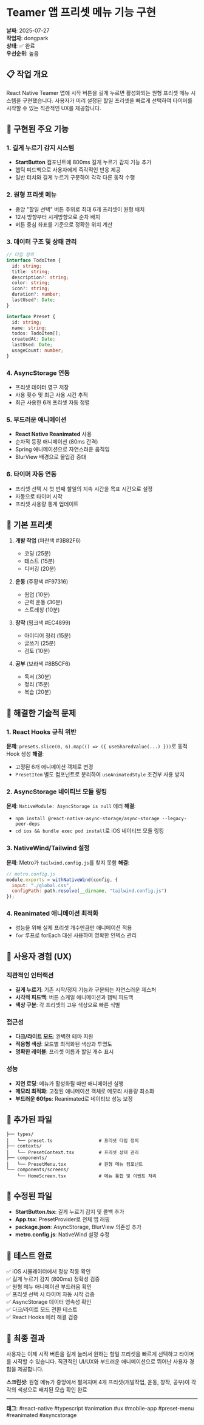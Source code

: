 # Teamer 앱 프리셋 메뉴 기능 구현

**날짜**: 2025-07-27  
**작업자**: dongpark  
**상태**: ✅ 완료  
**우선순위**: 높음

## 📋 작업 개요

React Native Teamer 앱에 시작 버튼을 길게 누르면 활성화되는 원형 프리셋 메뉴 시스템을 구현했습니다. 사용자가 미리 설정된 할일 프리셋을 빠르게 선택하여 타이머를 시작할 수 있는 직관적인 UX를 제공합니다.

## 🎯 구현된 주요 기능

### 1. 길게 누르기 감지 시스템
- **StartButton** 컴포넌트에 800ms 길게 누르기 감지 기능 추가
- 햅틱 피드백으로 사용자에게 즉각적인 반응 제공
- 일반 터치와 길게 누르기 구분하여 각각 다른 동작 수행

### 2. 원형 프리셋 메뉴
- 중앙 "할일 선택" 버튼 주위로 최대 6개 프리셋이 원형 배치
- 12시 방향부터 시계방향으로 순차 배치
- 버튼 중심 좌표를 기준으로 정확한 위치 계산

### 3. 데이터 구조 및 상태 관리
```typescript
// 타입 정의
interface TodoItem {
  id: string;
  title: string;
  description?: string;
  color: string;
  icon?: string;
  duration?: number;
  lastUsed?: Date;
}

interface Preset {
  id: string;
  name: string;
  todos: TodoItem[];
  createdAt: Date;
  lastUsed: Date;
  usageCount: number;
}
```

### 4. AsyncStorage 연동
- 프리셋 데이터 영구 저장
- 사용 횟수 및 최근 사용 시간 추적
- 최근 사용한 6개 프리셋 자동 정렬

### 5. 부드러운 애니메이션
- **React Native Reanimated** 사용
- 순차적 등장 애니메이션 (80ms 간격)
- Spring 애니메이션으로 자연스러운 움직임
- BlurView 배경으로 몰입감 증대

### 6. 타이머 자동 연동
- 프리셋 선택 시 첫 번째 할일의 지속 시간을 목표 시간으로 설정
- 자동으로 타이머 시작
- 프리셋 사용량 통계 업데이트

## 🎨 기본 프리셋

1. **개발 작업** (파란색 #3B82F6)
   - 코딩 (25분)
   - 테스트 (15분)
   - 디버깅 (20분)

2. **운동** (주황색 #F97316)
   - 웜업 (10분)
   - 근력 운동 (30분)
   - 스트레칭 (10분)

3. **창작** (핑크색 #EC4899)
   - 아이디어 정리 (15분)
   - 글쓰기 (25분)
   - 검토 (10분)

4. **공부** (보라색 #8B5CF6)
   - 독서 (30분)
   - 정리 (15분)
   - 복습 (20분)

## 🔧 해결한 기술적 문제

### 1. React Hooks 규칙 위반
**문제**: `presets.slice(0, 6).map(() => ({ useSharedValue(...) }))`로 동적 Hook 생성
**해결**: 
- 고정된 6개 애니메이션 객체로 변경
- `PresetItem` 별도 컴포넌트로 분리하여 `useAnimatedStyle` 조건부 사용 방지

### 2. AsyncStorage 네이티브 모듈 링킹
**문제**: `NativeModule: AsyncStorage is null` 에러
**해결**:
- `npm install @react-native-async-storage/async-storage --legacy-peer-deps`
- `cd ios && bundle exec pod install`로 iOS 네이티브 모듈 링킹

### 3. NativeWind/Tailwind 설정
**문제**: Metro가 `tailwind.config.js`를 찾지 못함
**해결**:
```javascript
// metro.config.js
module.exports = withNativeWind(config, { 
  input: "./global.css",
  configPath: path.resolve(__dirname, "tailwind.config.js")
});
```

### 4. Reanimated 애니메이션 최적화
- 성능을 위해 실제 프리셋 개수만큼만 애니메이션 적용
- `for` 루프로 forEach 대신 사용하여 명확한 인덱스 관리

## 🎨 사용자 경험 (UX)

### 직관적인 인터랙션
- **길게 누르기**: 기존 시작/정지 기능과 구분되는 자연스러운 제스처
- **시각적 피드백**: 버튼 스케일 애니메이션과 햅틱 피드백
- **색상 구분**: 각 프리셋의 고유 색상으로 빠른 식별

### 접근성
- **다크/라이트 모드**: 완벽한 테마 지원
- **적응형 색상**: 모드별 최적화된 색상과 투명도
- **명확한 레이블**: 프리셋 이름과 할일 개수 표시

### 성능
- **지연 로딩**: 메뉴가 활성화될 때만 애니메이션 실행
- **메모리 최적화**: 고정된 애니메이션 객체로 메모리 사용량 최소화
- **부드러운 60fps**: Reanimated로 네이티브 성능 보장

## 📁 추가된 파일

```
├── types/
│   └── preset.ts                 # 프리셋 타입 정의
├── contexts/
│   └── PresetContext.tsx         # 프리셋 상태 관리
├── components/
│   └── PresetMenu.tsx            # 원형 메뉴 컴포넌트
└── components/screens/
    └── HomeScreen.tsx            # 메뉴 통합 및 이벤트 처리
```

## 🔄 수정된 파일

- **StartButton.tsx**: 길게 누르기 감지 및 콜백 추가
- **App.tsx**: PresetProvider로 전체 앱 래핑
- **package.json**: AsyncStorage, BlurView 의존성 추가
- **metro.config.js**: NativeWind 설정 수정

## 🧪 테스트 완료

✅ iOS 시뮬레이터에서 정상 작동 확인  
✅ 길게 누르기 감지 (800ms) 정확성 검증  
✅ 원형 메뉴 애니메이션 부드러움 확인  
✅ 프리셋 선택 시 타이머 자동 시작 검증  
✅ AsyncStorage 데이터 영속성 확인  
✅ 다크/라이트 모드 전환 테스트  
✅ React Hooks 에러 해결 검증  

## 🎉 최종 결과

사용자는 이제 시작 버튼을 길게 눌러서 원하는 할일 프리셋을 빠르게 선택하고 타이머를 시작할 수 있습니다. 직관적인 UI/UX와 부드러운 애니메이션으로 뛰어난 사용자 경험을 제공합니다.

**스크린샷**: 원형 메뉴가 중앙에서 펼쳐지며 4개 프리셋(개발작업, 운동, 창작, 공부)이 각각의 색상으로 배치된 모습 확인 완료

---

**태그**: #react-native #typescript #animation #ux #mobile-app #preset-menu #reanimated #asyncstorage